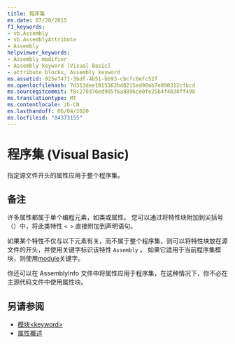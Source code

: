 ```yaml
---
title: 程序集
ms.date: 07/20/2015
f1_keywords:
- vb.Assembly
- vb.AssemblyAttribute
- Assembly
helpviewer_keywords:
- Assembly modifier
- Assembly keyword [Visual Basic]
- attribute blocks, Assembly keyword
ms.assetid: 925e7471-3bdf-4b51-bb93-cbcfc6efc52f
ms.openlocfilehash: 7d313dee1015362bd0215ed98ab7e898312cfbcd
ms.sourcegitcommit: f8c270376ed905f6a8896ce0fe25b4f4b38ff498
ms.translationtype: MT
ms.contentlocale: zh-CN
ms.lasthandoff: 06/04/2020
ms.locfileid: "84373155"
---
```

# <a name="assembly-visual-basic"></a>程序集 (Visual Basic)
指定源文件开头的属性应用于整个程序集。  
  
## <a name="remarks"></a>备注  
 许多属性都属于单个编程元素，如类或属性。 您可以通过将特性块附加到尖括号（）中，将此类特性 `< >` 直接附加到声明语句。  
  
 如果某个特性不仅与以下元素有关，而不属于整个程序集，则可以将特性块放在源文件的开头，并使用关键字标识该特性 `Assembly` 。 如果它适用于当前程序集模块，则使用[module](module-keyword.md)关键字。  
  
 你还可以在 AssemblyInfo 文件中将属性应用于程序集，在这种情况下，你不必在主源代码文件中使用属性块。  
  
## <a name="see-also"></a>另请参阅

- [模块\<keyword>](module-keyword.md)
- [属性概述](../../programming-guide/concepts/attributes/index.md)
